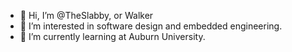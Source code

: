 - 👋 Hi, I’m @TheSlabby, or Walker
- 👀 I’m interested in software design and embedded engineering.
- 🌱 I’m currently learning at Auburn University.

<!---
TheSlabby/TheSlabby is a ✨ special ✨ repository because its `README.md` (this file) appears on your GitHub profile.
You can click the Preview link to take a look at your changes.
--->
